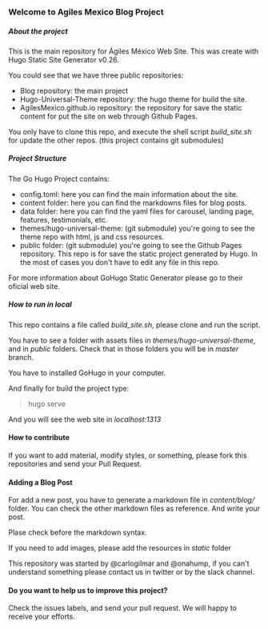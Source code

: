 ### Welcome to Agiles Mexico Blog Project

##### About the project

This is the main repository for Ágiles México Web Site. This was create with Hugo Static Site Generator v0.26.

You could see that we have three public repositories:

* Blog repository: the main project
* Hugo-Universal-Theme repository: the hugo theme for build the site.
* AgilesMexico.github.io repository: the repository for save the static content for put the site on web through Github Pages.

You only have to clone this repo, and execute the shell script *build_site.sh* for update the other repos. (this project contains git submodules)

##### Project Structure

The Go Hugo Project contains:

* config.toml: here you can find the main information about the site.
* content folder: here you can find the markdowns files for blog posts.
* data folder: here you can find the yaml files for carousel, landing page, features, testimonials, etc.
* themes/hugo-universal-theme: (git submodule) you're going to see the theme repo with html, js and css resources.
* public folder: (git submodule) you're going to see the Github Pages repository. This repo is for save the static project generated by Hugo. In the most of cases you don't have to edit any file in this repo.

For more information about GoHugo Static Generator please go to their oficial web site.

##### How to run in local

This repo contains a file called *build_site.sh*, please clone and run the script.

You have to see a folder with assets files in *themes/hugo-universal-theme*, and in *public* folders. Check that in those folders you will be in *master* branch.

You have to installed GoHugo in your computer.

And finally for build the project type:

> hugo serve

And you will see the web site in *localhost:1313*

#### How to contribute

If you want to add material, modify styles, or something, please fork this repositories and send your Pull Request.

#### Adding a Blog Post

For add a new post, you have to generate a markdown file in *content/blog/* folder. You can check the other markdown files as reference. And write your post.

Plase check before the markdown syntax.

If you need to add images, please add the resources in *static* folder

This repository was started by @carlogilmar and @onahump, if you can't understand something please contact us in twitter or by the slack channel.

#### Do you want to help us to improve this project?

Check the issues labels, and send your pull request. We will happy to receive your efforts.
